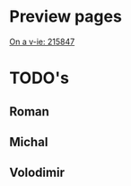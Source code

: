 # Preview pages
[On a v-ie: 215847](http://v-ie.uek.krakow.pl/~s215847/project/)

# TODO's

## Roman

## Michal

## Volodimir
